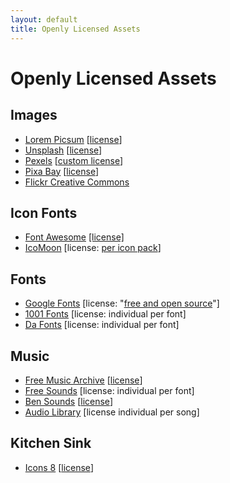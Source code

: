 ```yaml
---
layout: default
title: Openly Licensed Assets
---
```

# Openly Licensed Assets
## Images
- [Lorem Picsum](http://picsum.photos/) [[license](https://github.com/DMarby/picsum-photos/blob/main/lICENSE.md)]
- [Unsplash](https://unsplash.com/) [[license](https://unsplash.com/license)]
- [Pexels](https://www.pexels.com/) [[custom license](https://www.pexels.com/license/)]
- [Pixa Bay](https://pixabay.com/) [[license](https://pixabay.com/service/license/)]
- [Flickr Creative Commons](https://www.flickr.com/creativecommons/)

## Icon Fonts
- [Font Awesome](https://fontawesome.com/) [[license]](https://fontawesome.com/license/free)
- [IcoMoon](https://icomoon.io/) [license: [per icon pack](https://icomoon.io/app/#/select/library)]

## Fonts
- [Google Fonts](https://fonts.google.com/) [license: "[free and open source](https://fonts.google.com/about)"]
- [1001 Fonts](https://www.1001fonts.com/) [license: individual per font]
- [Da Fonts](https://www.dafont.com/) [license: individual per font]

## Music 
- [Free Music Archive](https://freemusicarchive.org/) [[license](https://freemusicarchive.org/License_Guide)]
- [Free Sounds](https://freesound.org/) [license: individual per font]
- [Ben Sounds](https://www.bensound.com/) [[license](https://www.bensound.com/licensing)]
- [Audio Library](https://studio.youtube.com/channel/UCGB28M03tMtjaRBHtwfIdlg/music) [license individual per song]

## Kitchen Sink
- [Icons 8](https://icons8.com/) [[license](https://icons8.com/license)]